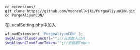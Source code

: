 ```
cd extensions/
git clone https://github.com/mooncellwiki/PurgeAliyunCDN.git
cd PurgeAliyunCDN/
```
在LocalSetting.php中加入  
```php
wfLoadExtension( 'PurgeAliyunCDN' );
$wgAliyunCloudFuncUrl="";//云函数入口点
$wgAliyunCloudFuncToken="";//云函数Token
```
